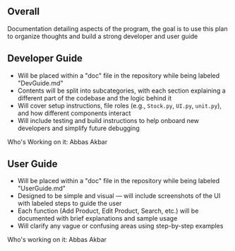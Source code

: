 ## Overall
Documentation detailing aspects of the program, the goal is to use this plan to organize thoughts and build a strong developer and user guide

## Developer Guide
* Will be placed within a "doc" file in the repository while being labeled "DevGuide.md"
* Contents will be split into subcategories, with each section explaining a different part of the codebase and the logic behind it  
* Will cover setup instructions, file roles (e.g., `Stock.py`, `UI.py`, `unit.py`), and how different components interact  
* Will include testing and build instructions to help onboard new developers and simplify future debugging

Who's Working on it: Abbas Akbar
  
## User Guide
* Will be placed within a "doc" file in the repository while being labeled "UserGuide.md"
* Designed to be simple and visual — will include screenshots of the UI with labeled steps to guide the user  
* Each function (Add Product, Edit Product, Search, etc.) will be documented with brief explanations and sample usage  
* Will clarify any vague or confusing areas using step-by-step examples

Who's working on it: Abbas Akbar

